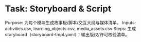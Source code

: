 # Task: Storyboard & Script

Purpose: 为每个模块生成故事板/脚本/交互大纲与媒体清单。
Inputs: activities.csv, learning_objects.csv, media_assets.csv
Steps: 生成 storyboard（storyboard-tmpl.yaml）；输出版权/许可核验清单。
